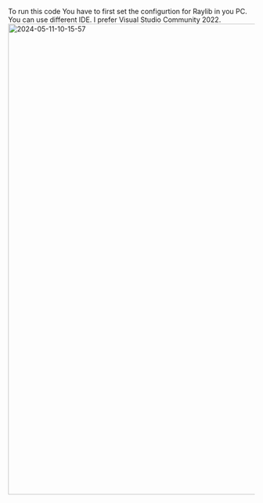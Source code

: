 To run this code You have to first set the configurtion for Raylib in you PC. You can use different IDE. I prefer Visual Studio Community 2022. 
<img width="960" alt="2024-05-11-10-15-57" src="https://github.com/RaeesRaqeeb/PROJECT_OOP/assets/143945205/9f9faadf-59de-4625-90f2-33c118f6807f">
